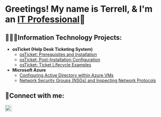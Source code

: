 <h1>Greetings! My name is Terrell, & I'm an <a href="https://www.linkedin.com/in/terrell-b-300948148/">IT Professional</a>🧠</h1>

<h2>👨🏾‍💻Information Technology Projects:</h2>

- <b>osTicket (Help Desk Ticketing System)</b>
  - [osTicket: Prerequisites and Installation](https://github.com/Terrellbo06/osticket-prereqs)
  - [osTicket: Post-Installation Configuration](https://github.com/Terrellbo06/post-install-config)
  - [osTicket: Ticket Lifecycle Examples](https://github.com/Terrellbo06/ticket-lifecycle)
- <b>Microsoft Azure</b>
  - [Configuring Active Directory within Azure VMs](https://github.com/terrellbo06/configure-ad)
  - [Network Security Groups (NSGs) and Inspecting Network Protocols](https://github.com/Terrellbo06/azure-network-protocols)
 
<h2>🤳Connect with me:</h2>


[<img align="left" alt="Josh | LinkedIn" width="22px" src="https://cdn.jsdelivr.net/npm/simple-icons@v3/icons/linkedin.svg" />][linkedin]





[linkedin]: https://www.linkedin.com/in/terrell-b-300948148
